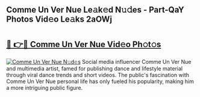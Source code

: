 ## Comme Un Ver Nue Le𝚊k𝚎d N𝚞𝚍es - Part-QaY Photos Vid𝚎o Le𝚊ks 2aOWj

# <h2><a href="http://fb0upi.evod.top/?m=Comme+Un+Ver+Nue">🔗 👉🔴 Comme Un Ver Nue Vid𝚎o Ph𝚘t𝚘s</a></h2>

[![Comme Un Ver Nue N𝚞d𝚎s](https://i.imgur.com/8V9OHl7.gif)](http://fb0upi.evod.top/?m=Comme+Un+Ver+Nue)
Social media influencer Comme Un Ver Nue and multimedia artist, famed for publishing dance and lifestyle material through viral dance trends and short videos. The public's fascination with Comme Un Ver Nue personal life has only fueled his popularity, making him a more intriguing public figure. 
